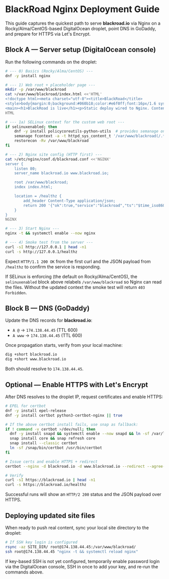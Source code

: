 # BlackRoad Nginx Deployment Guide

This guide captures the quickest path to serve **blackroad.io** via Nginx on a Rocky/Alma/CentOS-based DigitalOcean droplet, point DNS in GoDaddy, and prepare for HTTPS via Let's Encrypt.

## Block A — Server setup (DigitalOcean console)

Run the following commands on the droplet:

```bash
# --- 0) Basics (Rocky/Alma/CentOS) ---
dnf -y install nginx

# --- 1) Web root + placeholder page ---
mkdir -p /var/www/blackroad
cat >/var/www/blackroad/index.html <<'HTML'
<!doctype html><meta charset="utf-8"><title>BlackRoad</title>
<style>body{margin:0;background:#060b18;color:#e6f0ff;font:16px/1.6 system-ui;display:grid;place-items:center;height:100vh}main{max-width:640px;padding:24px;text-align:center}</style>
<main><h1>BlackRoad is live</h1><p>Static deploy wired to Nginx. Content incoming.</p></main>
HTML

# --- 1a) SELinux context for the custom web root ---
if selinuxenabled; then
    dnf -y install policycoreutils-python-utils  # provides semanage on Rocky/Alma/CentOS
    semanage fcontext -a -t httpd_sys_content_t '/var/www/blackroad(/.*)?'
    restorecon -Rv /var/www/blackroad
fi

# --- 2) Nginx site config (HTTP first) ---
cat >/etc/nginx/conf.d/blackroad.conf <<'NGINX'
server {
    listen 80;
    server_name blackroad.io www.blackroad.io;

    root /var/www/blackroad;
    index index.html;

    location = /healthz {
        add_header Content-Type application/json;
        return 200 '{"ok":true,"service":"blackroad","ts":"$time_iso8601"}';
    }
}
NGINX

# --- 3) Start Nginx ---
nginx -t && systemctl enable --now nginx

# --- 4) Smoke test from the server ---
curl -sI http://127.0.0.1 | head -n1
curl -s http://127.0.0.1/healthz
```

Expect `HTTP/1.1 200 OK` from the first curl and the JSON payload from `/healthz` to confirm the service is responding.

If SELinux is enforcing (the default on Rocky/Alma/CentOS), the `selinuxenabled` block above relabels `/var/www/blackroad` so Nginx can read the files. Without the updated context the smoke test will return `403 Forbidden`.

## Block B — DNS (GoDaddy)

Update the DNS records for **blackroad.io**:

- `A @` → `174.138.44.45` (TTL 600)
- `A www` → `174.138.44.45` (TTL 600)

Once propagation starts, verify from your local machine:

```bash
dig +short blackroad.io
dig +short www.blackroad.io
```

Both should resolve to `174.138.44.45`.

## Optional — Enable HTTPS with Let's Encrypt

After DNS resolves to the droplet IP, request certificates and enable HTTPS:

```bash
# EPEL for certbot
dnf -y install epel-release
dnf -y install certbot python3-certbot-nginx || true

# If the above certbot install fails, use snap as fallback:
if ! command -v certbot >/dev/null; then
  dnf -y install snapd && systemctl enable --now snapd && ln -sf /var/lib/snapd/snap /snap
  snap install core && snap refresh core
  snap install --classic certbot
  ln -sf /snap/bin/certbot /usr/bin/certbot
fi

# Issue certs and enable HTTPS + redirect
certbot --nginx -d blackroad.io -d www.blackroad.io --redirect --agree-tos -m you@example.com --non-interactive

# Verify
curl -sI https://blackroad.io | head -n1
curl -s https://blackroad.io/healthz
```

Successful runs will show an `HTTP/2 200` status and the JSON payload over HTTPS.

## Deploying updated site files

When ready to push real content, sync your local site directory to the droplet:

```bash
# If SSH key login is configured
rsync -az SITE_DIR/ root@174.138.44.45:/var/www/blackroad/
ssh root@174.138.44.45 "nginx -t && systemctl reload nginx"
```

If key-based SSH is not yet configured, temporarily enable password login via the DigitalOcean console, SSH in once to add your key, and re-run the commands above.
```
